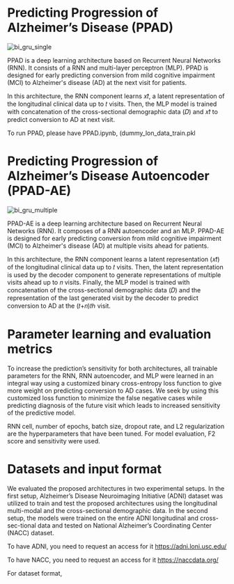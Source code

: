 # Predicting Progression of Alzheimer’s Disease (PPAD)

![bi_gru_single](https://user-images.githubusercontent.com/77756538/214337034-759080e6-b94e-4add-9b33-6b19dcace437.svg)

  PPAD is a deep learning architecture based on Recurrent Neural Networks (RNN). It consists of a RNN and multi-layer perceptron (MLP). PPAD is designed for early predicting conversion from mild cognitive impairment (MCI) to Alzheimer's disease (AD) at the next visit for patients.
  
  In this architecture, the RNN component learns 𝑥𝑡̂, a latent representation of the longitudinal clinical data up to 𝑡 visits. Then, the MLP model is trained with concatenation of the cross-sectional demographic data (𝐷) and 𝑥𝑡̂ to predict conversion to AD at next visit.

To run PPAD, please have PPAD.ipynb, (dummy_lon_data_train.pkl 

# Predicting Progression of Alzheimer’s Disease Autoencoder (PPAD-AE)

![bi_gru_multiple](https://user-images.githubusercontent.com/77756538/214342401-ac014f9a-9a10-46d5-b7e1-face52854f22.svg)

PPAD-AE is a deep learning architecture based on Recurrent Neural Networks (RNN). It composes of a RNN autoencoder and an MLP. PPAD-AE is designed for early predicting conversion from mild cognitive impairment (MCI) to Alzheimer's disease (AD) at multiple visits ahead for patients. 

  In this architecture, the RNN component learns a latent representation (𝑥𝑡̂) of the longitudinal clinical data up to 𝑡 visits. Then, the latent representation is used by the decoder component to generate representations of multiple visits ahead up to 𝑛 visits. Finally, the MLP model is trained with concatenation of the cross-sectional demographic data (𝐷) and the representation of the last generated visit by the decoder to predict conversion to AD at the (𝑡+𝑛)𝑡ℎ visit.

# Parameter learning and evaluation metrics

  To increase the prediction’s sensitivity for both architectures, all trainable parameters for the RNN, RNN autoencoder, and MLP were learned in an integral way using a customized binary cross-entropy loss function to give more weight on predicting conversion to AD cases. We seek by using this customized loss function to minimize the false negative cases while predicting diagnosis of the future visit which leads to increased sensitivity of the predictive model.
  
  RNN cell, number of epochs, batch size, dropout rate, and L2 regularization are the hyperparameters that have been tuned. For model evaluation, F2 score and sensitivity were used.

# Datasets and input format

  We evaluated the proposed architectures in two experimental setups. In the first setup, Alzheimer’s Disease Neuroimaging Initiative (ADNI) dataset was utilized to train and test the proposed architectures using the longitudinal multi-modal and the cross-sectional demographic data. In the second setup, the models were trained on the entire ADNI longitudinal and cross-sec-tional data and tested on National Alzheimer’s Coordinating Center (NACC) dataset.
  
  To have ADNI, you need to request an access for it https://adni.loni.usc.edu/
  
  To have NACC, you need to request an access for it https://naccdata.org/
  
  For dataset format, 
